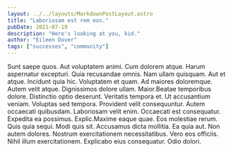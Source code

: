 ```yaml
---
layout: ../../layouts/MarkdownPostLayout.astro
title: "Laboriosam est rem eos."
pubDate: 2021-07-19
description: "Here's looking at you, kid."
author: "Eileen Dover"
tags: ["successes", "community"]
---
```


Sunt saepe quos. Aut voluptatem animi. Cum dolorem atque. Harum aspernatur excepturi. Quia recusandae omnis. Nam ullam quisquam. Aut et atque. Incidunt quia hic. Voluptatem et quam. Ad maiores doloremque. Autem velit atque. Dignissimos dolore ullam. Maior.Beatae temporibus dolore. Distinctio optio deserunt. Veritatis tempora et. Ut accusantium veniam. Voluptas sed tempora. Provident velit consequuntur. Autem occaecati quibusdam. Laboriosam velit enim. Occaecati est consequatur. Expedita ea possimus. Explic.Maxime eaque quae. Eos molestiae rerum. Quis quia sequi. Modi quis sit. Accusamus dicta mollitia. Ea quia aut. Non autem dolores. Nostrum exercitationem necessitatibus. Vero eos officiis. Nihil illum exercitationem. Explicabo eius consequatur. Odio dolori.

